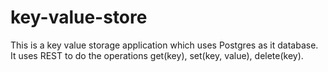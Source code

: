 # key-value-store
This is a key value storage application which uses Postgres as it database. It uses REST  to do the operations get(key), set(key, value), delete(key).
